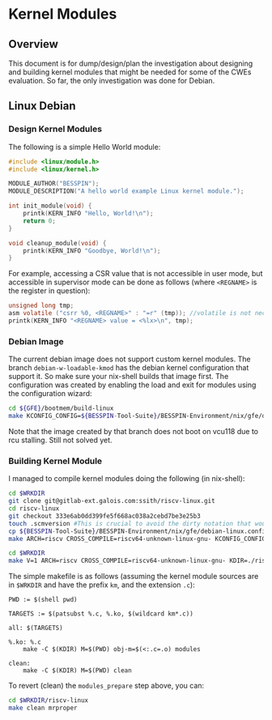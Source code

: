 # Kernel Modules

## Overview

This document is for dump/design/plan the investigation about designing and building kernel modules that might be needed for some of the CWEs evaluation. So far, the only investigation was done for Debian.

## Linux Debian

### Design Kernel Modules

The following is a simple Hello World module:
```c
#include <linux/module.h>
#include <linux/kernel.h>

MODULE_AUTHOR("BESSPIN");
MODULE_DESCRIPTION("A hello world example Linux kernel module.");

int init_module(void) {
    printk(KERN_INFO "Hello, World!\n");
    return 0;
}

void cleanup_module(void) {
    printk(KERN_INFO "Goodbye, World!\n");
}
```

For example, accessing a CSR value that is not accessible in user mode, but accessible in supervisor mode can be done as follows (where `<REGNAME>` is the register in question):
```c
unsigned long tmp;
asm volatile ("csrr %0, <REGNAME>" : "=r" (tmp)); //volatile is not necessary for this example
printk(KERN_INFO "<REGNAME> value = <%lx>\n", tmp);
```

### Debian Image 

The current debian image does not support custom kernel modules. The branch `debian-w-loadable-kmod` has the debian kernel configuration that support it. So make sure your nix-shell builds that image first. The configuration was created by enabling the load and exit for modules using the configuration wizard:
```bash
cd ${GFE}/bootmem/build-linux
make KCONFIG_CONFIG=${BESSPIN-Tool-Suite}/BESSPIN-Environment/nix/gfe/debian-linux.config ARCH=riscv menuconfig
```

Note that the image created by that branch does not boot on vcu118 due to rcu stalling. Still not solved yet.


### Building Kernel Module

I managed to compile kernel modules doing the following (in nix-shell):

```bash
cd $WRKDIR
git clone git@gitlab-ext.galois.com:ssith/riscv-linux.git
cd riscv-linux
git checkout 333e6ab0dd399fe5f668ac038a2cebd7be3e25b3
touch .scmversion #This is crucial to avoid the dirty notation that would lead to kernel version mismatch
cp ${BESSPIN-Tool-Suite}/BESSPIN-Environment/nix/gfe/debian-linux.config nix-debian.config
make ARCH=riscv CROSS_COMPILE=riscv64-unknown-linux-gnu- KCONFIG_CONFIG=./nix-debian.config modules_prepare

cd $WRKDIR
make V=1 ARCH=riscv CROSS_COMPILE=riscv64-unknown-linux-gnu- KDIR=./riscv-linux
```

The simple makefile is as follows (assuming the kernel module sources are in `$WRKDIR` and have the prefix `km`, and the extension `.c`): 

```make
PWD := $(shell pwd)

TARGETS := $(patsubst %.c, %.ko, $(wildcard km*.c))

all: $(TARGETS)

%.ko: %.c
    make -C $(KDIR) M=$(PWD) obj-m=$(<:.c=.o) modules

clean:
    make -C $(KDIR) M=$(PWD) clean
```

To revert (clean) the `modules_prepare` step above, you can:
```bash
cd $WRKDIR/riscv-linux
make clean mrproper
```